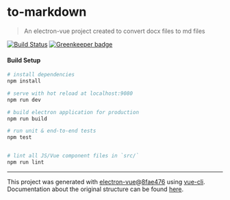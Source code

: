 # to-markdown

> An electron-vue project created to convert docx files to md files

[![Build Status](https://travis-ci.org/LagartijaDevelopment/to-markdown.svg?branch=master)](https://travis-ci.org/LagartijaDevelopment/to-markdown) [![Greenkeeper badge](https://badges.greenkeeper.io/LagartijaDevelopment/to-markdown.svg)](https://greenkeeper.io/)

#### Build Setup

``` bash
# install dependencies
npm install

# serve with hot reload at localhost:9080
npm run dev

# build electron application for production
npm run build

# run unit & end-to-end tests
npm test


# lint all JS/Vue component files in `src/`
npm run lint

```

---

This project was generated with [electron-vue](https://github.com/SimulatedGREG/electron-vue)@[8fae476](https://github.com/SimulatedGREG/electron-vue/tree/8fae4763e9d225d3691b627e83b9e09b56f6c935) using [vue-cli](https://github.com/vuejs/vue-cli). Documentation about the original structure can be found [here](https://simulatedgreg.gitbooks.io/electron-vue/content/index.html).
